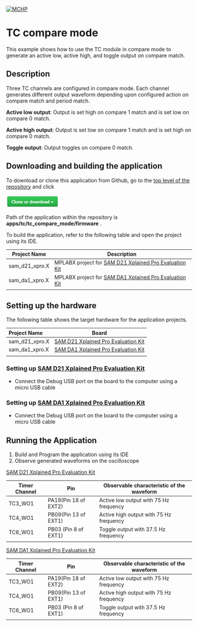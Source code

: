 [![MCHP](https://www.microchip.com/ResourcePackages/Microchip/assets/dist/images/logo.png)](https://www.microchip.com)

# TC compare mode

This example shows how to use the TC module in compare mode to generate an active low, active high, and toggle output on compare match.

## Description

Three TC channels are configured in compare mode. Each channel generates different output waveform depending upon configured action on compare match and period match.

**Active low output**: Output is set high on compare 1 match and is
set low on compare 0 match.

**Active high output**: Output is set low on compare 1 match and is
set high on compare 0 match.

**Toggle output**: Output toggles on compare 0 match.

## Downloading and building the application

To download or clone this application from Github, go to the [top level of the repository](https://github.com/Microchip-MPLAB-Harmony/csp_apps_sam_d21_da1) and click

![clone](../../../docs/images/clone.png)

Path of the application within the repository is **apps/tc/tc_compare_mode/firmware** .

To build the application, refer to the following table and open the project using its IDE.

| Project Name      | Description                                    |
| ----------------- | ---------------------------------------------- |
| sam_d21_xpro.X | MPLABX project for [SAM D21 Xplained Pro Evaluation Kit](https://www.microchip.com/developmenttools/ProductDetails/atsamd21-xpro) |
| sam_da1_xpro.X | MPLABX project for [SAM DA1 Xplained Pro Evaluation Kit](https://www.microchip.com/DevelopmentTools/ProductDetails/PartNO/ATSAMDA1-XPRO) |
|||

## Setting up the hardware

The following table shows the target hardware for the application projects.

| Project Name| Board|
|:---------|:---------:|
| sam_d21_xpro.X | [SAM D21 Xplained Pro Evaluation Kit](https://www.microchip.com/developmenttools/ProductDetails/atsamd21-xpro)
| sam_da1_xpro.X | [SAM DA1 Xplained Pro Evaluation Kit](https://www.microchip.com/DevelopmentTools/ProductDetails/PartNO/ATSAMDA1-XPRO)
|||

### Setting up [SAM D21 Xplained Pro Evaluation Kit](https://www.microchip.com/developmenttools/ProductDetails/atsamd21-xpro)

- Connect the Debug USB port on the board to the computer using a micro USB cable

### Setting up [SAM DA1 Xplained Pro Evaluation Kit](https://www.microchip.com/DevelopmentTools/ProductDetails/PartNO/ATSAMDA1-XPRO)

- Connect the Debug USB port on the board to the computer using a micro USB cable

## Running the Application

1. Build and Program the application using its IDE
2. Observe generated waveforms on the oscilloscope

[SAM D21 Xplained Pro Evaluation Kit](https://www.microchip.com/developmenttools/ProductDetails/atsamd21-xpro)

| Timer Channel   | Pin      | Observable characteristic of the waveform
| ----------------| ---------| -----------------------------------------|
| TC3_WO1 | PA19(Pin 18 of EXT2) | Active low output with 75 Hz frequency |
| TC4_WO1 | PB09(Pin 13 of EXT1)  | Active high output with 75 Hz frequency |
| TC6_WO1 | PB03 (Pin 8 of EXT1) |Toggle output with 37.5 Hz frequency|
||||

[SAM DA1 Xplained Pro Evaluation Kit](https://www.microchip.com/DevelopmentTools/ProductDetails/PartNO/ATSAMDA1-XPRO)

| Timer Channel   | Pin      | Observable characteristic of the waveform
| ----------------| ---------| -----------------------------------------|
| TC3_WO1 | PA19(Pin 18 of EXT2) | Active low output with 75 Hz frequency |
| TC4_WO1 | PB09(Pin 13 of EXT1)  | Active high output with 75 Hz frequency |
| TC6_WO1 | PB03 (Pin 8 of EXT1) |Toggle output with 37.5 Hz frequency|
||||
